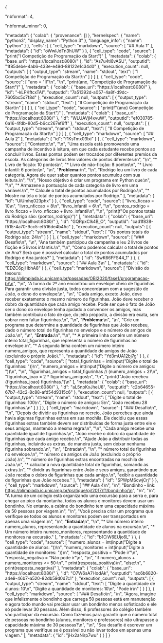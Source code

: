 
{
  
  "nbformat": 4,
  
  "nbformat_minor": 0,
  
  "metadata": {
    "colab": {
      "provenance": []
    },
    "kernelspec": {
      "name": "python3",
      "display_name": "Python 3"
    },
    "language_info": {
      "name": "python"
    }
  },
  "cells": [
    {
      "cell_type": "markdown",
      "source": [
        "## Aula 1"
      ],
      "metadata": {
        "id": "oWwIJdTn3hUW"
      }
    },
    {
      "cell_type": "code",
      "source": [
        "print(\"I Competição de Programação da Start\")"
      ],
      "metadata": {
        "colab": {
          "base_uri": "https://localhost:8080/"
        },
        "id": "As7u4tl6vASU",
        "outputId": "1f85debe-4ab6-433e-e49d-88122e1c34d0"
      },
      "execution_count": null,
      "outputs": [
        {
          "output_type": "stream",
          "name": "stdout",
          "text": [
            "I Competição de Programação da Start\n"
          ]
        }
      ]
    },
    {
      "cell_type": "code",
      "source": [
        "ano = \"II\"\n",
        "\n",
        "print(ano, \"Competição de Programação da Start\")"
      ],
      "metadata": {
        "colab": {
          "base_uri": "https://localhost:8080/"
        },
        "id": "-kLPKftcxTAl",
        "outputId": "7a51392d-a057-4a8f-d9dc-7605bc5c7f8d"
      },
      "execution_count": null,
      "outputs": [
        {
          "output_type": "stream",
          "name": "stdout",
          "text": [
            "II Competição de Programação da Start\n"
          ]
        }
      ]
    },
    {
      "cell_type": "code",
      "source": [
        "print(f\"{ano} Competição de Programação da Start\")"
      ],
      "metadata": {
        "colab": {
          "base_uri": "https://localhost:8080/"
        },
        "id": "WLUAVjl4xvuW",
        "outputId": "ef030785-6a16-4fdb-80d5-b6cc267ef6ff"
      },
      "execution_count": null,
      "outputs": [
        {
          "output_type": "stream",
          "name": "stdout",
          "text": [
            "II Competição de Programação da Start\n"
          ]
        }
      ]
    },
    {
      "cell_type": "markdown",
      "source": [
        "## Aula 2"
      ],
      "metadata": {
        "id": "f1KsTmx03lxi"
      }
    },
    {
      "cell_type": "markdown",
      "source": [
        "Contexto:\n",
        "\n",
        "Uma escola está promovendo uma campanha de incentivo à leitura, em que cada estudante recebe pontos ao concluir livros. Esses pontos podem ser trocados por diferentes premios da escola. As categorias de livros têm valores de pontos diferentes:\n",
        "\n",
        "* Livro de ficção: 10 pontos\n",
        "* Livro de não-ficção: 8 pontos\n",
        "* Livro infantil: 6 pontos\n",
        "\n",
        "**Problema:**\n",
        "\n",
        "Rodrigo leu um livro de cada categoria. Agora ele quer saber quantos pontos acumulou com sua leitura.\n",
        "\n",
        "Nosso objetivo é criar um programa em Python que:\n",
        "\n",
        "* Armazene a pontuação de cada categoria de livro em uma variável.\n",
        "* Calcule o total de pontos acumulados por Rodrigo.\n",
        "* Mostre na tela o total de pontos acumulados por Rodrigo."
      ],
      "metadata": {
        "id": "UiUmhq023phx"
      }
    },
    { 
      "cell_type": "code",
      "source": [
        "livro_ficcao = 10\n",
        "livro_nficcao = 8\n",
        "livro_infantil = 6\n",
        "\n",
        "pontos_rodrigo = livro_ficcao + livro_nficcao + livro_infantil\n",
        "\n",
        "print(f\"Os pontos totais do Rodrigo são: {pontos_rodrigo}\")"
      ],
      "metadata": {
        "colab": {
          "base_uri": "https://localhost:8080/"
        },
        "id": "GQRpxCIk4B_O",
        "outputId": "cad1f838-f515-4a70-9cc5-ef516de4b45c"
      },
      "execution_count": null,
      "outputs": [
        {
          "output_type": "stream",
          "name": "stdout",
          "text": [
            "Os pontos totais do Rodrigo são: 24\n"
          ]
        }
      ]
    },
    {
      "cell_type": "markdown",
      "source": [
        "### Desafio\n",
        "\n",
        "Ana também participou da campanha e leu 2 livros de ficção e 5 livros infantis.\n",
        "\n",
        "Como podemos calcular o total de pontos de Ana? Será que é possível calcular o total de pontos acumulados por Rodrigo e Ana juntos?"
      ],
      "metadata": {
        "id": "SwK66FFS44_1"
      }
    },
    {
      "cell_type": "markdown",
      "source": [
        "## Aula 3\n"
      ],
      "metadata": {
        "id": "EDZC6pjHbhA8"
      }
    },
    {
      "cell_type": "markdown",
      "source": [
        "Divisão do tesouro: https://olimpiada.ic.unicamp.br/passadas/OBI2020/fase1/programacao-b/\n",
        "\n",
        "A turma do 2º ano encontrou um envelope cheio de figurinhas. Para garantir uma divisão justa, todos concordaram com a sugestão de João, o dono do envelope:\n",
        "\n",
        "Cada amigo, exceto João, deve receber exatamente o mesmo número de figurinhas. João deve receber o dobro da quantidade que cada amigo recebe. Pode ser que o fato de João ser o dono do envelope tenha ajudado a convencer os amigos, mas também contribuiu o fato de que, do jeito proposto, a divisão era exata, sem sobrar nem faltar figurinhas.\n",
        "\n",
        "**Problema:**\n",
        "\n",
        "Crie um programa que determine a quantidade de figurinhas que João recebeu, dado o número total de figurinhas no envelope e o número de amigos de João.\n",
        "\n",
        "**Entrada:**\n",
        "\n",
        "* A primeira linha contém um número inteiro total_figurinhas, que representa o número de figurinhas no envelope.\n",
        "* A segunda linha contém um número inteiro numero_amigos, que representa a quantidade de amigos de João (excluindo o próprio João)."
      ],
      "metadata": {
        "id": "Yd3mUA12bj7g"
      }
    },
    {
      "cell_type": "code",
      "source": [
        "total_figurinhas = int(input(\"Digite o total de figurinhas: \"))\n",
        "numero_amigos = int(input(\"Digite o número de amigos: \"))\n",
        "\n",
        "figurinhas_amigos = total_figurinhas // (numero_amigos + 2)\n",
        "figurinhas_joao = 2 * figurinhas_amigos\n",
        "\n",
        "print(f\"João recebeu {figurinhas_joao} figurinhas.\")\n"
      ],
      "metadata": {
        "colab": {
          "base_uri": "https://localhost:8080/"
        },
        "id": "aL5npKxJheU8",
        "outputId": "c2b64655-67b7-42c2-8c88-afd54d9315c6"
      },
      "execution_count": null,
      "outputs": [
        {
          "output_type": "stream",
          "name": "stdout",
          "text": [
            "Digite o total de figurinhas: 100\n",
            "Digite o número de amigos: 5\n",
            "João recebeu 28 figurinhas.\n"
          ]
        }
      ]
    },
    {
      "cell_type": "markdown",
      "source": [
        "### Desafio\n",
        "\n",
        "Depois de dividir as figurinhas no recreio, João percebeu que ainda havia algumas figurinhas extras em sua mochila. Ele decidiu que essas figurinhas extras também devem ser distribuídas de forma justa entre ele e seus amigos, mantendo a mesma regra:\n",
        "\n",
        "Cada amigo recebe uma quantidade igual de figurinhas.\n",
        "João recebe o dobro da quantidade de figurinhas que cada amigo recebe.\n",
        "Ajude João a distribuir todas as figurinhas, incluindo as extras, de maneira justa, sem deixar nenhuma figurinha sobrando.\n",
        "\n",
        "Entrada\n",
        "\n",
        "* número total de figurinhas no envelope.\n",
        "* número de amigos de João (excluindo o próprio João).\n",
        "* número de figurinhas extras encontradas na mochila de João.\n",
        "* calcular a nova quantidade total de figurinhas, somando as extras.\n",
        "* dividir as figurinhas entre João e seus amigos, garantindo que João receba o dobro de figurinhas que cada amigo.\n",
        "exibir a quantidade de figurinhas que João recebeu."
      ],
      "metadata": {
        "id": "SPWpMScwjCrj"
      }
    },
    {
      "cell_type": "markdown",
      "source": [
        "## Aula 4\n",
        "\n",
        "Bondinho - link: https://olimpiada.ic.unicamp.br/pratique/pj/2017/f1/bondinho/\n",
        "\n",
        "\n",
        "A turma de um colégio está organizando uma excursão para a serra e, para chegar ao pico da montanha, todos os alunos e monitores devem usar um bondinho. No entanto, a cabine do bondinho tem uma capacidade máxima de 50 pessoas por viagem.\n",
        "\n",
        "Você precisa criar um programa que verifique se todos os alunos e monitores podem ser transportados em apenas uma viagem.\n",
        "\n",
        "**Entrada**\n",
        "\n",
        "* Um número inteiro numero_alunos, representando a quantidade de alunos na excursão.\n",
        "* Um número inteiro numero_monitores, representando a quantidade de monitores na excursão."
      ],
      "metadata": {
        "id": "b1CiW6EUjo6L"
      }
    },
    {
      "cell_type": "code",
      "source": [
        "numero_alunos = int(input(\"Digite a quantidade de alunos: \"))\n",
        "numero_monitores = int(input(\"Digite a quantidade de monitores: \"))\n",
        "resposta_positiva = \"Pode ir\"\n",
        "resposta_negativa = \"Não pode ir\"\n",
        "\n",
        "if numero_alunos + numero_monitores <= 50:\n",
        "  print(resposta_positiva)\n",
        "else:\n",
        "  print(resposta_negativa)"
      ],
      "metadata": {
        "colab": {
          "base_uri": "https://localhost:8080/"
        },
        "id": "O7W6sA7HodAk",
        "outputId": "ac6b6820-a4e9-46b7-a520-82db59d0d7c1"
      },
      "execution_count": null,
      "outputs": [
        {
          "output_type": "stream",
          "name": "stdout",
          "text": [
            "Digite a quantidade de alunos: 10\n",
            "Digite a quantidade de monitores: 10\n",
            "Pode ir\n"
          ]
        }
      ]
    },
    {
      "cell_type": "markdown",
      "source": [
        "### Desafio\n",
        "\n",
        "Agora, imagine que infelizmente o bondinho que carrega 50 pessoas está em manutenção e agora todo mundo vai precisar usar um bondinho menos sofisticado e ele só pode levar 30 pessoas. Além disso, 8 professores do colégio também vão participar da excursão. Como fazemos para garantir que o número total de pessoas no bondinho (alunos, monitores e professores) não ultrapasse a capacidade máxima de 30 pessoas?\n",
        "\n",
        "Seu desafio é escrever um programa que verifique se é possível ou não levar todos em apenas uma viagem."
      ],
      "metadata": {
        "id": "jHx2aNirp7wu"
      }
    }
  ]
}
